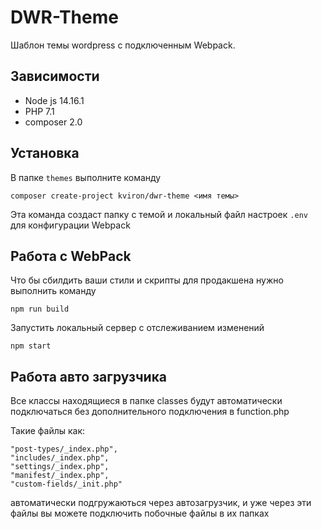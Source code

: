 # DWR-Theme
Шаблон темы wordpress c подключенным Webpack.

## Зависимости
 - Node js 14.16.1
 - PHP 7.1
 - composer 2.0

## Установка

В папке `themes` выполните команду
```shell
composer create-project kviron/dwr-theme <имя темы>
```

Эта команда создаст папку с темой и локальный файл настроек `.env` для конфигурации
Webpack

## Работа с WebPack

Что бы сбилдить ваши стили и скрипты для продакшена нужно выполнить команду
```shell
npm run build
```

Запустить локальный сервер с отслеживанием изменений
```shell
npm start
```

<h2>Работа авто загрузчика</h2>
Все классы находящиеся в папке classes будут автоматически подключаться без дополнительного подключения в function.php

Такие файлы как:
```
"post-types/_index.php",
"includes/_index.php",
"settings/_index.php",
"manifest/_index.php",
"custom-fields/_init.php"
```

автоматически подгружаються через автозагрузчик, и уже через эти файлы вы можете подключить побочные файлы в их папках
